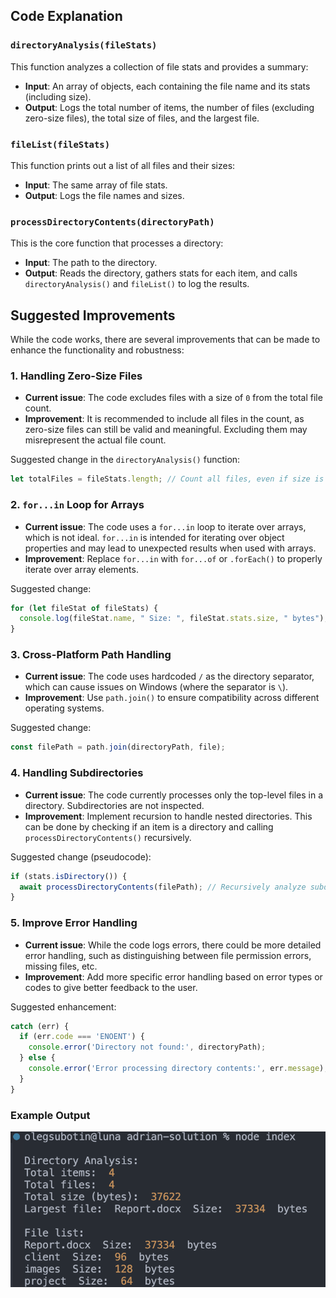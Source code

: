 ## Code Explanation

### `directoryAnalysis(fileStats)`

This function analyzes a collection of file stats and provides a summary:

- **Input**: An array of objects, each containing the file name and its stats (including size).
- **Output**: Logs the total number of items, the number of files (excluding zero-size files), the total size of files, and the largest file.

### `fileList(fileStats)`

This function prints out a list of all files and their sizes:

- **Input**: The same array of file stats.
- **Output**: Logs the file names and sizes.

### `processDirectoryContents(directoryPath)`

This is the core function that processes a directory:

- **Input**: The path to the directory.
- **Output**: Reads the directory, gathers stats for each item, and calls `directoryAnalysis()` and `fileList()` to log the results.

## Suggested Improvements

While the code works, there are several improvements that can be made to enhance the functionality and robustness:

### 1. **Handling Zero-Size Files**

- **Current issue**: The code excludes files with a size of `0` from the total file count.
- **Improvement**: It is recommended to include all files in the count, as zero-size files can still be valid and meaningful. Excluding them may misrepresent the actual file count.

Suggested change in the `directoryAnalysis()` function:

```javascript
let totalFiles = fileStats.length; // Count all files, even if size is zero
```

### 2. **`for...in` Loop for Arrays**

- **Current issue**: The code uses a `for...in` loop to iterate over arrays, which is not ideal. `for...in` is intended for iterating over object properties and may lead to unexpected results when used with arrays.
- **Improvement**: Replace `for...in` with `for...of` or `.forEach()` to properly iterate over array elements.

Suggested change:

```javascript
for (let fileStat of fileStats) {
  console.log(fileStat.name, " Size: ", fileStat.stats.size, " bytes");
}
```

### 3. **Cross-Platform Path Handling**

- **Current issue**: The code uses hardcoded `/` as the directory separator, which can cause issues on Windows (where the separator is `\`).
- **Improvement**: Use `path.join()` to ensure compatibility across different operating systems.

Suggested change:

```javascript
const filePath = path.join(directoryPath, file);
```

### 4. **Handling Subdirectories**

- **Current issue**: The code currently processes only the top-level files in a directory. Subdirectories are not inspected.
- **Improvement**: Implement recursion to handle nested directories. This can be done by checking if an item is a directory and calling `processDirectoryContents()` recursively.

Suggested change (pseudocode):

```javascript
if (stats.isDirectory()) {
  await processDirectoryContents(filePath); // Recursively analyze subdirectories
}
```

### 5. **Improve Error Handling**

- **Current issue**: While the code logs errors, there could be more detailed error handling, such as distinguishing between file permission errors, missing files, etc.
- **Improvement**: Add more specific error handling based on error types or codes to give better feedback to the user.

Suggested enhancement:

```javascript
catch (err) {
  if (err.code === 'ENOENT') {
    console.error('Directory not found:', directoryPath);
  } else {
    console.error('Error processing directory contents:', err.message);
  }
}
```

### Example Output

![solution](../assets/adrian-solution.png)
